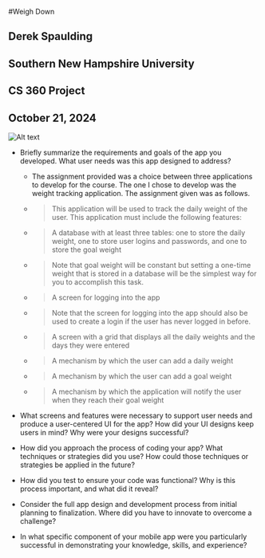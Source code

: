 #Weigh Down
## Derek Spaulding
## Southern New Hampshire University
## CS 360 Project
## October 21, 2024

![Alt text](https://i.imgur.com/86HYIvA.png)

- Briefly summarize the requirements and goals of the app you developed. What user needs was this app designed to address?
  - The assignment provided was a choice between three applications to develop for the course. The one I chose to develop was the weight tracking application. The assignment given was as follows.
  - > This application will be used to track the daily weight of the user. This application must include the following features:
  - >A database with at least three tables: one to store the daily weight, one to store user logins and passwords, and one to store the goal weight 
  - >Note that goal weight will be constant but setting a one-time weight that is stored in a database will be the simplest way for you to accomplish this task.
  - >A screen for logging into the app
  - >Note that the screen for logging into the app should also be used to create a login if the user has never logged in before.
  - >A screen with a grid that displays all the daily weights and the days they were entered
  - >A mechanism by which the user can add a daily weight
  - >A mechanism by which the user can add a goal weight
  - >A mechanism by which the application will notify the user when they reach their goal weight
- What screens and features were necessary to support user needs and produce a user-centered UI for the app? How did your UI designs keep users in mind? Why were your designs successful?

- How did you approach the process of coding your app? What techniques or strategies did you use? How could those techniques or strategies be applied in the future?

- How did you test to ensure your code was functional? Why is this process important, and what did it reveal?

- Consider the full app design and development process from initial planning to finalization. Where did you have to innovate to overcome a challenge?

- In what specific component of your mobile app were you particularly successful in demonstrating your knowledge, skills, and experience?
